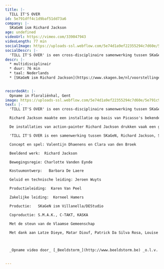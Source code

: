 ```yaml
---
title: |-
  TILL IT'S OVER
id: 5e791dff4c1d9baf51dd73a6
company: |-
  SKaGeN ism Richard Jackson
age: undefined
videoUrl: https://vimeo.com/339047943
videoLength: 77 min
socialImage: https://uploads-ssl.webflow.com/5e74d1a9ef22355294c7d60e/5e791c981dfa9fe4a2585582_SKaGeN_Till%20It_s%20Over%20(c)%20Fred%20Debrock.jpeg
socialDescr: |-
  'TILL IT'S OVER' is een cross-disciplinaire samenwerking tussen SKaGeN en de Amerikaanse schilder en beeldend kunstenaar Richard Jackson, rond de thema's burgeroorlog, tederheid en wraak. Richard Jackson maakte een installatie op basis van Picasso's bekende oorlogsschilderij Guernica. Acteurs Valentijn Dhaenens en Clara van den Broek creëren een theatrale performance op basis van hetzelfde thema. Hoe gaan twee mensen om met de gevolgen van extreem geweld, en wat is de blijvende impact wanneer de tijd zijn werk heeft gedaan? Kan geweld ons dichter bij elkaar brengen? Dringen we dieper in elkaar door en raken we verbonden ondanks of zelfs door het geweld dat we elkaar aandoen? Creëert geweld intimiteit?
descr: |-
  * multidisciplinair
  * duur: 76 min
  * taal: Nederlands
  * [SKaGeN ism Richard Jackson](https://www.skagen.be/nl/voorstellingen/till-its-over)

  ‍
recordedAt: |-
  Opname in Floraliënhal, Gent
image: https://uploads-ssl.webflow.com/5e74d1a9ef22355294c7d60e/5e791c981dfa9fe4a2585582_SKaGeN_Till%20It_s%20Over%20(c)%20Fred%20Debrock.jpeg
text: |-
  'TILL IT'S OVER' is een cross-disciplinaire samenwerking tussen SKaGeN en de Amerikaanse schilder en beeldend kunstenaar Richard Jackson, rond de thema's burgeroorlog, tederheid en wraak.

  Richard Jackson maakte een installatie op basis van Picasso's bekende oorlogsschilderij Guernica. Acteurs Valentijn Dhaenens en Clara van den Broek creëren een theatrale performance op basis van hetzelfde thema. Hoe gaan twee mensen om met de gevolgen van extreem geweld, en wat is de blijvende impact wanneer de tijd zijn werk heeft gedaan? Kan geweld ons dichter bij elkaar brengen? Dringen we dieper in elkaar door en raken we verbonden ondanks of zelfs door het geweld dat we elkaar aandoen? Creëert geweld intimiteit?

  De installaties van action-painter Richard Jackson drukken vaak een gevolg uit: wat blijft zichtbaar achter na een krachtige fysieke actie? Dhaenens en van den Broek laten zich als performers aantasten door het werk van Jackson en verhouden zich tot de context die hij creëert.

  'TILL IT'S OVER is een samenwerking tussen SKaGeN, Richard Jackson, S.M.A.K. Gent, C-Mine Genk, de Koninklijke Academie voor Schone Kunsten Antwerpen en DE Studio / Villanella.

  Concept en spel: Valentijn Dhaenens en Clara van den Broek

  Beeldend werk:  Richard Jackson

  Bewegingsregie: Charlotte Vanden Eynde

  Kostuumontwerp:   Barbara De Laere

  Geluid en technische leiding: Jeroen Wuyts

  Productieleiding:  Karen Van Peel

  Zakelijke leiding:  Korneel Hamers

  Productie:   SKaGeN ism Villanella/DEStudio

  Coproductie: S.M.A.K., C-TAKT, KASKA

  Met de steun van de Vlaamse Gemeenschap

  Met dank aan Latze Dieye, Matar Diouf, Patrick Da Silva Rosa, Louise Goegebeur, Joris Goorden, crew Villanella

  ‍

  _Opname video door_ [_Beeldstorm_](http://www.beeldstorm.be) _o.l.v. Jan Bosteels_  

  ‍
---
```

